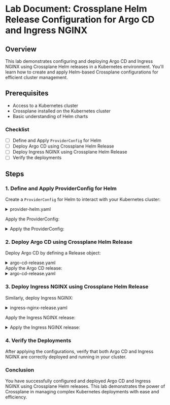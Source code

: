 # Lab Document: Crossplane Helm Release Configuration for Argo CD and Ingress NGINX

## Overview

This lab demonstrates configuring and deploying Argo CD and Ingress NGINX using Crossplane Helm releases in a Kubernetes environment. You'll learn how to create and apply Helm-based Crossplane configurations for efficient cluster management.

## Prerequisites

- Access to a Kubernetes cluster
- Crossplane installed on the Kubernetes cluster
- Basic understanding of Helm charts

### Checklist

- [ ] Define and Apply `ProviderConfig` for Helm
- [ ] Deploy Argo CD using Crossplane Helm Release
- [ ] Deploy Ingress NGINX using Crossplane Helm Release
- [ ] Verify the deployments

## Steps

### 1. Define and Apply ProviderConfig for Helm

Create a `ProviderConfig` for Helm to interact with your Kubernetes cluster:

<details> 
    <summary>provider-helm.yaml</summary>

```yaml
apiVersion: helm.crossplane.io/v1beta1
kind: ProviderConfig
metadata:
  name: helm-provider
spec:
  credentials:
    source: InjectedIdentity
```
</details>


Apply the ProviderConfig:
<details> 
    <summary>Apply the ProviderConfig:</summary>


``` bash

kubectl apply -f provider-helm.yaml

```
</details>

### 2. Deploy Argo CD using Crossplane Helm Release
Deploy Argo CD by defining a Release object:

<details> 
    <summary>argo-cd-release.yaml</summary>

```yaml
apiVersion: helm.crossplane.io/v1beta1
kind: Release
metadata:
  name: argo-cd
spec:
  forProvider:
    chart:
      name: argo-cd
      repository: https://argoproj.github.io/argo-helm
      version: 5.47.0
    namespace: argo-cd
  providerConfigRef:
    name: helm-provider
```
</details>
Apply the Argo CD release:

<details> 
    <summary>argo-cd-release.yaml</summary>

```bash
kubectl apply -f argo-cd-release.yaml
```

</details>

### 3. Deploy Ingress NGINX using Crossplane Helm Release
Similarly, deploy Ingress NGINX:

<details> 
    <summary>ingress-nginx-release.yaml</summary>

```yaml
apiVersion: helm.crossplane.io/v1beta1
kind: Release
metadata:
  name: ingress-nginx
spec:
  forProvider:
    chart:
      name: ingress-nginx
      repository: https://kubernetes.github.io/ingress-nginx
      version: 4.8.3
    namespace: ingress-nginx
  providerConfigRef:
    name: helm-provider
```
</details>

Apply the Ingress NGINX release:

<details> 
    <summary>Apply the Ingress NGINX release:</summary>

```bash
kubectl apply -f ingress-nginx-release.yaml
```
</details>

### 4. Verify the Deployments
After applying the configurations, verify that both Argo CD and Ingress NGINX are correctly deployed and running in your cluster.

### Conclusion
You have successfully configured and deployed Argo CD and Ingress NGINX using Crossplane Helm releases. This lab demonstrates the power of Crossplane in managing complex Kubernetes deployments with ease and efficiency.
